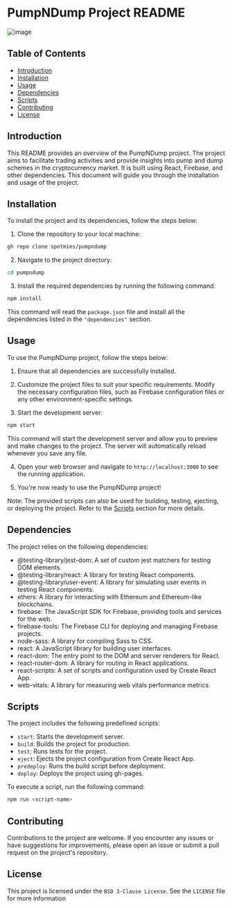 # PumpNDump Project README
![image](https://github.com/spotmies/pumpndump/assets/90003260/da84707a-4bc7-470a-81b5-6ab9bc53569f)

## Table of Contents
- [Introduction](#introduction)
- [Installation](#installation)
- [Usage](#usage)
- [Dependencies](#dependencies)
- [Scripts](#scripts)
- [Contributing](#contributing)
- [License](#license)

## Introduction
This README provides an overview of the PumpNDump project. The project aims to facilitate trading activities and provide insights into pump and dump schemes in the cryptocurrency market. It is built using React, Firebase, and other dependencies. This document will guide you through the installation and usage of the project.

## Installation
To install the project and its dependencies, follow the steps below:

1. Clone the repository to your local machine:
```bash
gh repo clone spotmies/pumpndump
```

2. Navigate to the project directory:
```bash
cd pumpndump
```

3. Install the required dependencies by running the following command:
```bash
npm install
```

This command will read the `package.json` file and install all the dependencies listed in the `"dependencies"` section.

## Usage
To use the PumpNDump project, follow the steps below:

1. Ensure that all dependencies are successfully installed.

2. Customize the project files to suit your specific requirements. Modify the necessary configuration files, such as Firebase configuration files or any other environment-specific settings.

3. Start the development server:
```bash
npm start
```

This command will start the development server and allow you to preview and make changes to the project. The server will automatically reload whenever you save any file.

4. Open your web browser and navigate to `http://localhost:3000` to see the running application.

5. You're now ready to use the PumpNDump project!

Note: The provided scripts can also be used for building, testing, ejecting, or deploying the project. Refer to the [Scripts](#scripts) section for more details.

## Dependencies
The project relies on the following dependencies:

- @testing-library/jest-dom: A set of custom jest matchers for testing DOM elements.
- @testing-library/react: A library for testing React components.
- @testing-library/user-event: A library for simulating user events in testing React components.
- ethers: A library for interacting with Ethereum and Ethereum-like blockchains.
- firebase: The JavaScript SDK for Firebase, providing tools and services for the web.
- firebase-tools: The Firebase CLI for deploying and managing Firebase projects.
- node-sass: A library for compiling Sass to CSS.
- react: A JavaScript library for building user interfaces.
- react-dom: The entry point to the DOM and server renderers for React.
- react-router-dom: A library for routing in React applications.
- react-scripts: A set of scripts and configuration used by Create React App.
- web-vitals: A library for measuring web vitals performance metrics.

## Scripts
The project includes the following predefined scripts:

- `start`: Starts the development server.
- `build`: Builds the project for production.
- `test`: Runs tests for the project.
- `eject`: Ejects the project configuration from Create React App.
- `predeploy`: Runs the build script before deployment.
- `deploy`: Deploys the project using gh-pages.

To execute a script, run the following command:
```bash
npm run <script-name>
```

## Contributing
Contributions to the project are welcome. If you encounter any issues or have suggestions for improvements, please open an issue or submit a pull request on the project's repository.

## License
This project is licensed under the `BSD 3-Clause License`. See the `LICENSE` file for more information

